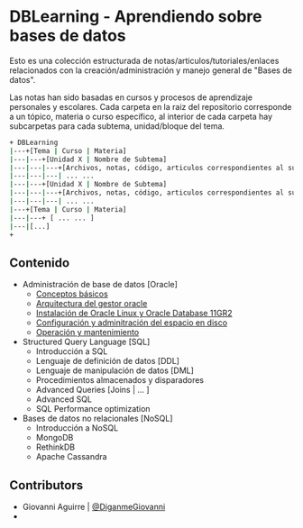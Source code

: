 # DBLearning - Aprendiendo sobre bases de datos

Esto es una colección estructurada de notas/articulos/tutoriales/enlaces relacionados con la creación/administración y manejo general de "Bases de datos".

Las notas han sido basadas en cursos y procesos de aprendizaje personales y escolares. Cada carpeta en la raiz del repositorio corresponde a un tópico, materia o curso específico, al interior de cada carpeta hay subcarpetas para cada subtema, unidad/bloque del tema.

```bash
+ DBLearning
|---+[Tema | Curso | Materia]
|---|---+[Unidad X | Nombre de Subtema]
|---|---|---+[Archivos, notas, código, articulos correspondientes al subtema}
|---|---|---| ... ...
|---|---+[Unidad X | Nombre de Subtema]
|---|---|---+[Archivos, notas, código, articulos correspondientes al subtema}
|---|---|---| ... ...
|---+[Tema | Curso | Materia]
|---|---+ [ ... ... ]
|---|[...]
+
```

## Contenido

 - Administración de base de datos [Oracle]
    - [Conceptos básicos](./DBA/UNIDAD_I/)
    - [Arquitectura del gestor oracle](./DBA/UNIDAD_II)
    - [Instalación de Oracle Linux y Oracle Database 11GR2](./DBA/UNIDAD_II)
    - [Configuración y adminitración del espacio en disco](./DBA/UNIDAD_III)
    - [Operación y mantenimiento](./DBA/UNIDAD_IV)
 - Structured Query Language [SQL]
    - Introducción a SQL
    - Lenguaje de definición de datos [DDL]
    - Lenguaje de manipulación de datos [DML]
    - Procedimientos almacenados y disparadores
    - Advanced Queries [Joins | ... ]
    - Advanced SQL
    - SQL Performance optimization
 - Bases de datos no relacionales [NoSQL]
    - Introducción a NoSQL
    - MongoDB
    - RethinkDB
    - Apache Cassandra

## Contributors

 - Giovanni Aguirre | [@DiganmeGiovanni](http://twitter.com/DiganmeGiovanni)
 - 